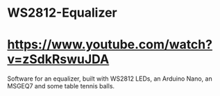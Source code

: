 # WS2812-Equalizer
# https://www.youtube.com/watch?v=zSdkRswuJDA
Software for an equalizer, built with WS2812 LEDs, an Arduino Nano, an MSGEQ7 and some table tennis balls.
